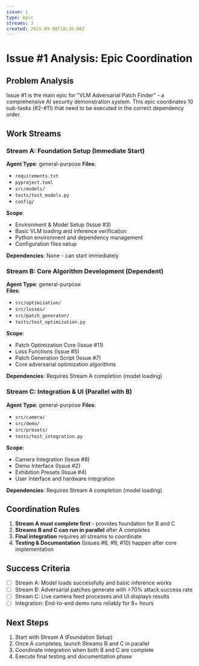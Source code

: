 ```yaml
---
issue: 1
type: epic
streams: 3
created: 2025-09-08T10:30:00Z
---
```


# Issue #1 Analysis: Epic Coordination

## Problem Analysis
Issue #1 is the main epic for "VLM Adversarial Patch Finder" - a comprehensive AI security demonstration system. This epic coordinates 10 sub-tasks (#2-#11) that need to be executed in the correct dependency order.

## Work Streams

### Stream A: Foundation Setup (Immediate Start)
**Agent Type**: general-purpose
**Files**: 
- `requirements.txt`
- `pyproject.toml`
- `src/models/`
- `tests/test_models.py`
- `config/`

**Scope**: 
- Environment & Model Setup (Issue #3)
- Basic VLM loading and inference verification
- Python environment and dependency management
- Configuration files setup

**Dependencies**: None - can start immediately

### Stream B: Core Algorithm Development (Dependent)
**Agent Type**: general-purpose  
**Files**:
- `src/optimization/`
- `src/losses/`
- `src/patch_generator/`
- `tests/test_optimization.py`

**Scope**:
- Patch Optimization Core (Issue #11)
- Loss Functions (Issue #5) 
- Patch Generation Script (Issue #7)
- Core adversarial optimization algorithms

**Dependencies**: Requires Stream A completion (model loading)

### Stream C: Integration & UI (Parallel with B)
**Agent Type**: general-purpose
**Files**:
- `src/camera/`
- `src/demo/`
- `src/presets/`
- `tests/test_integration.py`

**Scope**:
- Camera Integration (Issue #8)
- Demo Interface (Issue #2)  
- Exhibition Presets (Issue #4)
- User interface and hardware integration

**Dependencies**: Requires Stream A completion (model loading)

## Coordination Rules

1. **Stream A must complete first** - provides foundation for B and C
2. **Streams B and C can run in parallel** after A completes
3. **Final integration** requires all streams to coordinate
4. **Testing & Documentation** (Issues #6, #9, #10) happen after core implementation

## Success Criteria

- [ ] Stream A: Model loads successfully and basic inference works
- [ ] Stream B: Adversarial patches generate with >70% attack success rate
- [ ] Stream C: Live camera feed processes and UI displays results
- [ ] Integration: End-to-end demo runs reliably for 8+ hours

## Next Steps

1. Start with Stream A (Foundation Setup) 
2. Once A completes, launch Streams B and C in parallel
3. Coordinate integration when both B and C are complete
4. Execute final testing and documentation phase